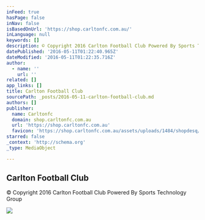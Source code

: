 ```yaml
---
inFeed: true
hasPage: false
inNav: false
isBasedOnUrl: 'https://shop.carltonfc.com.au/'
inLanguage: null
keywords: []
description: © Copyright 2016 Carlton Football Club Powered By Sports Technology Group
datePublished: '2016-05-11T01:22:40.965Z'
dateModified: '2016-05-11T01:22:35.716Z'
author:
  - name: ''
    url: ''
related: []
app_links: []
title: Carlton Football Club
sourcePath: _posts/2016-05-11-carlton-football-club.md
authors: []
publisher:
  name: Carltonfc
  domain: shop.carltonfc.com.au
  url: 'https://shop.carltonfc.com.au'
  favicon: 'https://shop.carltonfc.com.au/assets/uploads/1484/shopdesq/logo/CAR-3041-1114-Shop-Logo-Thumbnail1.png'
starred: false
_context: 'http://schema.org'
_type: MediaObject

---
```

<article style=""><h1>Carlton Football Club</h1><p>© Copyright 2016 Carlton Football Club Powered By Sports Technology Group</p><img src="https://s3-us-west-2.amazonaws.com/the-grid-img/p/d808e565d36b909b2a23cad9ff354fc97fcdd303.jpg" /></article>